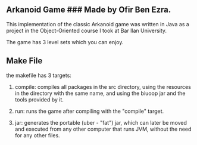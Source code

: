 ## Arkanoid Game  ### Made by Ofir Ben Ezra.

This implementation of the classic Arkanoid game was written in Java as a project in
the Object-Oriented course I took at Bar Ilan University. 

The game has 3 level sets which you can enjoy.

## Make File
the makefile has 3 targets:

1. compile: compiles all packages in the src directory, using the resources in the directory with
the same name, and using the biuoop jar and the tools provided by it.

2. run: runs the game after compiling with the "compile" target.

3. jar: generates the portable (uber - "fat") jar, which can later be moved and executed from any
other computer that runs JVM, without the need for any other files.
